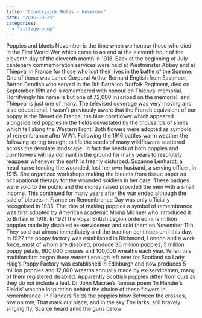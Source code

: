 ```yaml
---
title: "Countryside Notes - November"
date: "2016-10-25"
categories: 
  - "village-pump"
---
```


Poppies and bluets November is the time when we honour those who died in the First World War which came to an end at the eleventh hour of the eleventh day of the eleventh month in 1918. Back at the beginning of July centenary commemoration services were held at Westminster Abbey and at Thiepval in France for those who lost their lives in the battle of the Somme. One of those was Lance Corporal Arthur Bernard English from Eastmoor, Barton Bendish who served in the 9th Battalion Norfolk Regiment, died on September 15th and is remembered with honour on Thiepval memorial. Horrifyingly his name is but one of 72,000 inscribed on the memorial; and Thiepval is just one of many. The televised coverage was very moving and also educational. I wasn’t previously aware that the French equivalent of our poppy is the Bleuet de France, the blue cornflower which appeared alongside red poppies in the fields devastated by the thousands of shells which fell along the Western Front. Both flowers were adopted as symbols of remembrance after WW1. Following the 1916 battles warm weather the following spring brought to life the seeds of many wildflowers scattered across the desolate landscape. In fact the seeds of both poppies and cornflowers will lay dormant in the ground for many years to resolutely reappear whenever the earth is freshly disturbed. Suzanne Lenhardt, a head nurse tending the wounded, lost her own husband, a serving officer, in 1915. She organized workshops making the bleuets from tissue paper as occupational therapy for the wounded soldiers in her care. These badges were sold to the public and the money raised provided the men with a small income. This continued for many years after the war ended although the sale of bleuets in France on Remembrance Day was only officially recognised in 1935. The idea of making poppies a symbol of remembrance was first adopted by American academic Moina Michael who introduced it to Britain in 1918. In 1921 the Royal British Legion ordered nine million poppies made by disabled ex-servicemen and sold them on November 11th. They sold out almost immediately and the tradition continues until this day. In 1922 the poppy factory was established in Richmond, London and a work force, most of whom are disabled, produce 36 million poppies, 5 million poppy petals, 900,000 crosses and 100,000 wreaths each year. When this tradition first began there weren’t enough left over for Scotland so Lady Haig’s Poppy Factory was established in Edinburgh and now produces 5 million poppies and 12,000 wreaths annually made by ex-servicemen, many of them registered disabled. Apparently Scottish poppies differ from ours as they do not include a leaf. Dr John Macrae’s famous poem ‘In Flander’s Field’s’ was the inspiration behind the choice of these flowers in remembrance. In Flanders fields the poppies blow Between the crosses, row on row, That mark our place; and in the sky The larks, still bravely singing fly, Scarce heard amid the guns below
